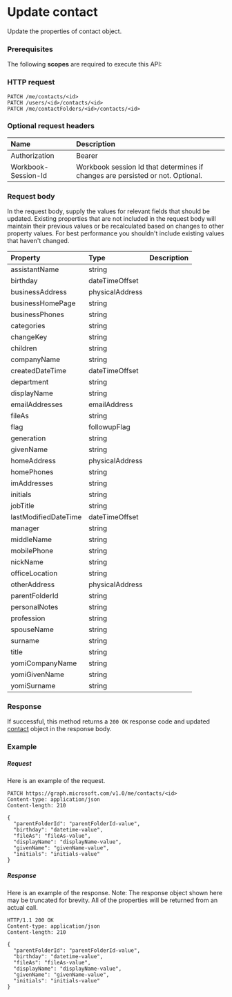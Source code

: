 # Update contact

Update the properties of contact object.
### Prerequisites
The following **scopes** are required to execute this API: 
### HTTP request
<!-- { "blockType": "ignored" } -->
```http
PATCH /me/contacts/<id>
PATCH /users/<id>/contacts/<id>
PATCH /me/contactFolders/<id>/contacts/<id>
```
### Optional request headers
| Name       | Description|
|:-----------|:-----------|
| Authorization  | Bearer <code>|
| Workbook-Session-Id  | Workbook session Id that determines if changes are persisted or not. Optional.|

### Request body
In the request body, supply the values for relevant fields that should be updated. Existing properties that are not included in the request body will maintain their previous values or be recalculated based on changes to other property values. For best performance you shouldn't include existing values that haven't changed.

| Property	   | Type	|Description|
|:---------------|:--------|:----------|
|assistantName|string||
|birthday|dateTimeOffset||
|businessAddress|physicalAddress||
|businessHomePage|string||
|businessPhones|string||
|categories|string||
|changeKey|string||
|children|string||
|companyName|string||
|createdDateTime|dateTimeOffset||
|department|string||
|displayName|string||
|emailAddresses|emailAddress||
|fileAs|string||
|flag|followupFlag||
|generation|string||
|givenName|string||
|homeAddress|physicalAddress||
|homePhones|string||
|imAddresses|string||
|initials|string||
|jobTitle|string||
|lastModifiedDateTime|dateTimeOffset||
|manager|string||
|middleName|string||
|mobilePhone|string||
|nickName|string||
|officeLocation|string||
|otherAddress|physicalAddress||
|parentFolderId|string||
|personalNotes|string||
|profession|string||
|spouseName|string||
|surname|string||
|title|string||
|yomiCompanyName|string||
|yomiGivenName|string||
|yomiSurname|string||

### Response
If successful, this method returns a `200 OK` response code and updated [contact](../resources/contact.md) object in the response body.
### Example
##### Request
Here is an example of the request.
<!-- {
  "blockType": "request",
  "name": "update_contact"
}-->
```http
PATCH https://graph.microsoft.com/v1.0/me/contacts/<id>
Content-type: application/json
Content-length: 210

{
  "parentFolderId": "parentFolderId-value",
  "birthday": "datetime-value",
  "fileAs": "fileAs-value",
  "displayName": "displayName-value",
  "givenName": "givenName-value",
  "initials": "initials-value"
}
```
##### Response
Here is an example of the response. Note: The response object shown here may be truncated for brevity. All of the properties will be returned from an actual call.
<!-- {
  "blockType": "response",
  "truncated": true,
  "@odata.type": "microsoft.graph.contact"
} -->
```http
HTTP/1.1 200 OK
Content-type: application/json
Content-length: 210

{
  "parentFolderId": "parentFolderId-value",
  "birthday": "datetime-value",
  "fileAs": "fileAs-value",
  "displayName": "displayName-value",
  "givenName": "givenName-value",
  "initials": "initials-value"
}
```

<!-- uuid: 8fcb5dbc-d5aa-4681-8e31-b001d5168d79
2015-10-25 14:57:30 UTC -->
<!-- {
  "type": "#page.annotation",
  "description": "Update contact",
  "keywords": "",
  "section": "documentation",
  "tocPath": ""
}-->